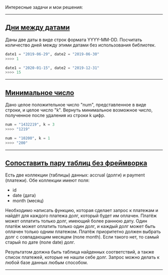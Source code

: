 Интересные задачи и мои решения:
____

## [Дни между датами](https://github.com/4kolesov/interesting_tasks/blob/main/accurals_vs_payments.py)
Даны две даты в виде строк формата YYYY-MM-DD. Посчитать количество дней между этими датами без использования библиотек.

```python
date1 = "2019-06-29", date2 = "2019-06-30"
>>>> 1

date1 = "2020-01-15", date2 = "2019-12-31"
>>>> 15
```
____
## [Минимальное число](https://github.com/4kolesov/interesting_tasks/blob/main/min_number.py)

Дано целое положительное число "num", представленное в виде строки, и целое число "k". Вернуть минимальное возможное число, полученное после удаления из строки k цифр.

```python
num = "1432219", k = 3
>>>> "1219"

num = "10200", k = 1
>>>> "200"
```
____


## [Сопоставить пару таблиц без фреймворка](https://github.com/4kolesov/interesting_tasks/blob/main/accurals_vs_payments.py)
Есть две коллекции (таблицы) данных: accrual (долги) и payment (платежи). Обе коллекции имеют поля:
- id
- date (дата)
- month (месяц)

Необходимо написать функцию, которая сделает запрос к платежам и найдёт для каждого платежа долг, который будет им оплачен. Платёж может оплатить только долг, имеющий более раннюю дату. Один платёж может оплатить только один долг, и каждый долг может быть оплачен только одним платежом. Платёж приоритетно должен выбрать долг с совпадающим месяцем (поле month). Если такого нет, то самый
старый по дате (поле date) долг.

Результатом должна быть таблица найденных соответствий, а также список платежей,
которые не нашли себе долг. Запрос можно делать к любой базе данных любым способом.
____
